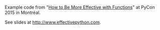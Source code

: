 Example code from "[How to Be More Effective with Functions](https://us.pycon.org/2015/schedule/presentation/397/)" at PyCon 2015 in Montréal.

See slides at <http://www.effectivepython.com>.
